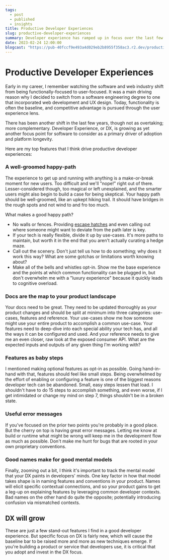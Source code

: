 ```yaml
---
tags: 
  - post
  - published
  - insights
title: Productive Developer Experiences
slug: productive-developer-experiences
summary: Developer experience has ramped up in focus over the last few years as a way to increase platform adoption and developer productivity. Here are the features I think make for a good DX.
date: 2023-02-24 12:00:00
blogcast: "https://pub-40fccf9e493a4d029eb2b8955f358ac3.r2.dev/productive-developer-experiences.mp3"
---
```


# Productive Developer Experiences

Early in my career, I remember watching the software and web industry shift from being functionally-focused to user-focused. It was a main driving reason why I decided to switch from a software engineering degree to one that incorporated web development and UX design. Today, functionality is often the baseline, and competitive advantage is pursued through the user experience lens.

There has been another shift in the last few years, though not as overtaking; more complementary. Developer Experience, or DX, is growing as yet another focus point for software to consider as a primary driver of adoption and platform longevity.

Here are my top features that I think drive productive developer experiences:

### A well-groomed happy-path

The experience to get up and running with anything is a make-or-break moment for new users. Too difficult and we'll "nope!" right out of there. Lesser-considered though, too magical or left unexplained, and the smarter users might also begin to build a case for being skeptical. Your happy path should be well-groomed, like an upkept hiking trail. It should have bridges in the rough spots and not wind to and fro too much.

What makes a good happy path?

- No walls or fences. Providing [escape hatches](/blog/escape-hatches) and even calling out where someone might want to deviate from the path later is key.
- If your tech is really flexible, divide it up by use-cases. It's more paths to maintain, but worth it in the end that you aren't actually curating a hedge maze.
- Call out the scenery. Don't just tell us how to do something; why does it work this way? What are some gotchas or limitations worth knowing about?
- Make all of the bells and whistles opt-in. Show me the base experience and the points at which common functionality can be plugged in, but don't overwhelm me with a "luxury experience" because it quickly leads to cognitive overload.

### Docs are the map to your product landscape

Your docs need to be great. They need to be updated thoroughly as your product changes and should be split at minimum into three categories: use-cases, features and reference. Your use-cases show me how someone might use your entire product to accomplish a common use-case. Your features need to deep-dive into each special ability your tech has, and all the ways it can be configured and used. And your reference needs to give me an even closer, raw look at the exposed consumer API. What are the expected inputs and outputs of any given thing I'm working with?

### Features as baby steps

I mentioned making optional features as opt-in as possible. Going hand-in-hand with that, features should feel like small steps. Being overwhelmed by the effort of enabling or configuring a feature is one of the biggest reasons developer tech can be abandoned. Small, easy steps lessen that load. I shouldn't have to do 15 steps to accomplish something, and even worse, if I get intimidated or change my mind on step 7, things shouldn't be in a broken state.

### Useful error messages

If you've focused on the prior two points you're probably in a good place. But the cherry on top is having great error messages. Letting me know at build or runtime what might be wrong will keep me in the development flow as much as possible. Don't make me hunt for bugs that are rooted in your own proprietary conventions.

### Good names make for good mental models

Finally, zooming out a bit, I think it's important to track the mental model that your DX paints in developers' minds. One key factor in how that model takes shape is in naming features and conventions in your product. Names will elicit specific contextual connections, and so your product gains to get a leg-up on explaining features by leveraging common developer contexts. Bad names on the other hand do quite the opposite; potentially introducing confusion via mismatched contexts.

## DX will grow

These are just a few stand-out features I find in a good developer experience. But specific focus on DX is fairly new, which will cause the baseline bar to be raised more and more as new techniques emerge. If you're building a product or service that developers use, it is critical that you adopt and invest in the DX focus.

